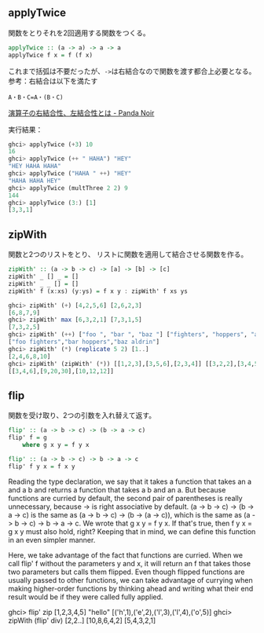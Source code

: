 ## applyTwice
関数をとりそれを2回適用する関数をつくる。
```haskell
applyTwice :: (a -> a) -> a -> a
applyTwice f x = f (f x)
```
これまで括弧は不要だったが、`->`は右結合なので関数を渡す都合上必要となる。
参考：右結合は以下を満たす
```
A・B・C=A・(B・C)
```
[演算子の右結合性、左結合性とは - Panda Noir](https://www.pandanoir.info/entry/2016/06/26/115235)

実行結果：
```haskell
ghci> applyTwice (+3) 10
16
ghci> applyTwice (++ " HAHA") "HEY"
"HEY HAHA HAHA"
ghci> applyTwice ("HAHA " ++) "HEY"
"HAHA HAHA HEY"
ghci> applyTwice (multThree 2 2) 9
144
ghci> applyTwice (3:) [1]
[3,3,1]
```

## zipWith
関数と2つのリストをとり、
リストに関数を適用して結合させる関数を作る。
```haskell
zipWith' :: (a -> b -> c) -> [a] -> [b] -> [c]
zipWith' _ [] _ = []
zipWith' _ _ [] = []
zipWith' f (x:xs) (y:ys) = f x y : zipWith' f xs ys
```

```haskell
ghci> zipWith' (+) [4,2,5,6] [2,6,2,3]
[6,8,7,9]
ghci> zipWith' max [6,3,2,1] [7,3,1,5]
[7,3,2,5]
ghci> zipWith' (++) ["foo ", "bar ", "baz "] ["fighters", "hoppers", "aldrin"]
["foo fighters","bar hoppers","baz aldrin"]
ghci> zipWith' (*) (replicate 5 2) [1..]
[2,4,6,8,10]
ghci> zipWith' (zipWith' (*)) [[1,2,3],[3,5,6],[2,3,4]] [[3,2,2],[3,4,5],[5,4,3]]
[[3,4,6],[9,20,30],[10,12,12]]
```

## flip
関数を受け取り、2つの引数を入れ替えて返す。

```haskell
flip' :: (a -> b -> c) -> (b -> a -> c)
flip' f = g
    where g x y = f y x
```

```haskell
flip' :: (a -> b -> c) -> b -> a -> c
flip' f y x = f x y
```
Reading the type declaration, we say that it takes a function that takes an a and a b and returns a function that takes a b and an a. But because functions are curried by default, the second pair of parentheses is really unnecessary, because -> is right associative by default. (a -> b -> c) -> (b -> a -> c) is the same as (a -> b -> c) -> (b -> (a -> c)), which is the same as (a -> b -> c) -> b -> a -> c. We wrote that g x y = f y x. If that's true, then f y x = g x y must also hold, right? Keeping that in mind, we can define this function in an even simpler manner.

Here, we take advantage of the fact that functions are curried. When we call flip' f without the parameters y and x, it will return an f that takes those two parameters but calls them flipped. Even though flipped functions are usually passed to other functions, we can take advantage of currying when making higher-order functions by thinking ahead and writing what their end result would be if they were called fully applied.

ghci> flip' zip [1,2,3,4,5] "hello"
[('h',1),('e',2),('l',3),('l',4),('o',5)]
ghci> zipWith (flip' div) [2,2..] [10,8,6,4,2]
[5,4,3,2,1]